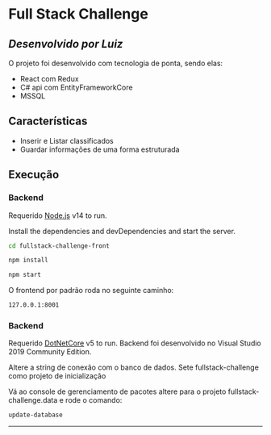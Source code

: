 # Full Stack Challenge
## _Desenvolvido por Luiz_


O projeto foi desenvolvido com tecnologia de ponta, sendo elas:

- React com Redux
- C# api com EntityFrameworkCore
- MSSQL

## Características

- Inserir e Listar classificados
- Guardar informações de uma forma estruturada


## Execução

### Backend
Requerido [Node.js](https://nodejs.org/) v14 to run.

Install the dependencies and devDependencies and start the server.

```sh
cd fullstack-challenge-front

```

```sh
npm install
```

```sh
npm start
```

O frontend por padrão roda no seguinte caminho:
```sh
127.0.0.1:8001
```


### Backend
Requerido [DotNetCore](https://dotnet.microsoft.com/download/dotnet/5.0) v5 to run.
Backend foi desenvolvido no Visual Studio 2019 Community Edition.


Altere a string de conexão com o banco de dados.
Sete fullstack-challenge como projeto de inicialização


Vá ao console de gerenciamento de pacotes altere para o projeto fullstack-challenge.data 
e rode o comando:
```sh
update-database
```
****
